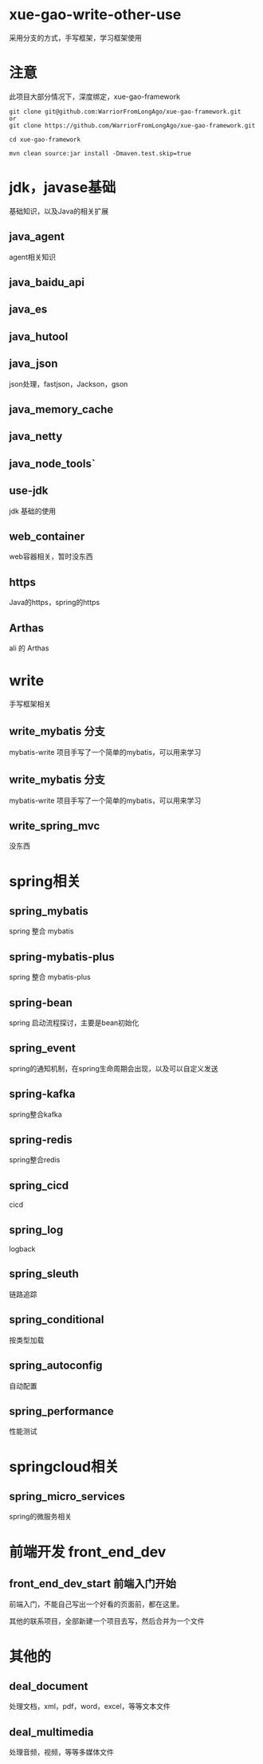 # xue-gao-write-other-use
采用分支的方式，手写框架，学习框架使用

# 注意
此项目大部分情况下，深度绑定，xue-gao-framework
```
git clone git@github.com:WarriorFromLongAgo/xue-gao-framework.git
or
git clone https://github.com/WarriorFromLongAgo/xue-gao-framework.git

cd xue-gao-framework

mvn clean source:jar install -Dmaven.test.skip=true
```


# jdk，javase基础
基础知识，以及Java的相关扩展
## java_agent
agent相关知识
## java_baidu_api
## java_es
## java_hutool
## java_json
json处理，fastjson，Jackson，gson
## java_memory_cache
## java_netty
## java_node_tools`
## use-jdk
jdk 基础的使用


## web_container
web容器相关，暂时没东西
## https
Java的https，spring的https
## Arthas
ali 的 Arthas

# write
手写框架相关
## write_mybatis 分支
mybatis-write 项目手写了一个简单的mybatis，可以用来学习
## write_mybatis 分支
mybatis-write 项目手写了一个简单的mybatis，可以用来学习
## write_spring_mvc
没东西

# spring相关
## spring_mybatis
spring 整合 mybatis
## spring-mybatis-plus
spring 整合 mybatis-plus
## spring-bean
spring 启动流程探讨，主要是bean初始化
## spring_event
spring的通知机制，在spring生命周期会出现，以及可以自定义发送
## spring-kafka
spring整合kafka
## spring-redis
spring整合redis
## spring_cicd
cicd
## spring_log
logback
## spring_sleuth
链路追踪
## spring_conditional
按类型加载
## spring_autoconfig
自动配置
## spring_performance
性能测试

# springcloud相关
## spring_micro_services
spring的微服务相关

# 前端开发 front_end_dev
## front_end_dev_start 前端入门开始
前端入门，不能自己写出一个好看的页面前，都在这里。

其他的联系项目，全部新建一个项目去写，然后合并为一个文件

# 其他的
## deal_document
处理文档，xml，pdf，word，excel，等等文本文件
## deal_multimedia
处理音频，视频，等等多媒体文件

